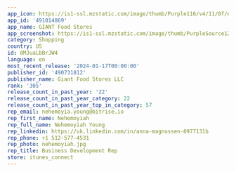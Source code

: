 ```yaml
---
app_icon: https://is1-ssl.mzstatic.com/image/thumb/Purple116/v4/11/8f/ef/118fefe6-e5e7-5c6a-4dd9-01345464d391/AppIcon-0-1x_U007emarketing-0-7-0-85-220.png/1024x1024bb.png
app_id: '491014869'
app_name: GIANT Food Stores
app_screenshot: https://is1-ssl.mzstatic.com/image/thumb/PurpleSource126/v4/2f/2d/76/2f2d7639-5607-b587-0fda-af27326b7318/b63d2f64-9e63-4143-9220-f26780b6d9b1__Uf8ff_GNTC__U2014_1__U2014_Size_1.jpg/1284x2778bb.png
category: Shopping
country: US
id: 0MJuaLbBrJW4
language: en
most_recent_release: '2024-01-17T00:00:00'
publisher_id: '490731812'
publisher_name: Giant Food Stores LLC
rank: '305'
release_count_in_past_year: '22'
release_count_in_past_year_category: 22
release_count_in_past_year_top_in_category: 57
rep_email: nehemoyia.young@bitrise.io
rep_first_name: Nehemoyiah
rep_full_name: Nehemoyiah Young
rep_linkedin: https://uk.linkedin.com/in/anna-magnussen-0977131b
rep_phone: +1 512-577-4531
rep_photo: nehemoyiah.jpg
rep_title: Business Development Rep
store: itunes_connect
---
```

